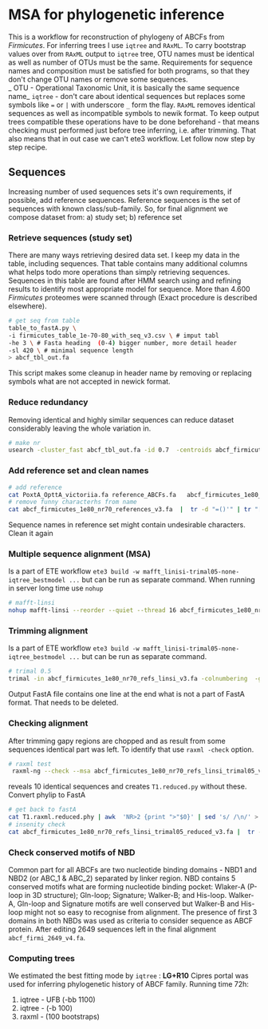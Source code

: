 # MSA for phylogenetic inference
This is a workflow for reconstruction of phylogeny of ABCFs from _Firmicutes_.  For inferring trees I use `iqtree` and `RAxML`. To carry  bootstrap values over from  `RAxML` output to `iqtree` tree, OTU names must be identical as well as number of OTUs must be the same.  Requirements for sequence names and composition must be satisfied for both programs, so that they don't change OTU names or remove some sequences.  
_ OTU  - Operational Taxonomic Unit, it is basically the same sequence name_
`iqtree` - don't care about identical sequences but replaces some symbols  like `=` or `|` with underscore `_` form the flay. `RAxML` removes identical sequences as well as incompatible symbols to newik format. To keep output trees compatible these operations have to be done beforehand - that means checking must performed just before tree inferring, i.e. after trimming. That also means that in out case we can't ete3 workflow. Let  follow now step by step recipe.  

## Sequences
Increasing number of used sequences sets it's own requirements, if possible, add reference sequences. Reference sequences is the set of sequences with known class/sub-family. So, for final alignment we compose dataset from: a) study set; b) reference set
### Retrieve sequences (study set)
There are many ways retrieving desired data set. I keep my data in the table, including sequences. That table contains many additional columns what helps todo more operations than simply retrieving sequences. Sequences in this table   are found after HMM search using and refining results to identify most appropriate model for sequence. More than 4.600 _Firmicutes_ proteomes were scanned through (Exact procedure is described elsewhere). 

```bash
# get seq from table
table_to_fastA.py \
-i firmicutes_table_1e-70-80_with_seq_v3.csv \ # imput tabl 
-he 3 \ # Fasta heading  (0-4) bigger number, more detail header
-sl 420 \ # minimal sequence length 
> abcf_tbl_out.fa 
```
This script makes some cleanup in header name by removing or replacing symbols what are not accepted in newick format.

### Reduce redundancy
Removing identical and highly similar sequences can reduce dataset considerably leaving the whole variation in.
```bash
# make nr
usearch -cluster_fast abcf_tbl_out.fa -id 0.7  -centroids abcf_firmicutes_1e80_nr70_v3.fa
```

### Add reference set and clean names

```bash
# add reference
cat PoxtA_OpttA_victoriia.fa reference_ABCFs.fa   abcf_firmicutes_1e80_nr70_v3.fa > abcf_firmicutes_1e80_nr70_references_v3.fa
# remove funny characterhs from name
cat abcf_firmicutes_1e80_nr70_references_v3.fa  |  tr -d "=()'" | tr "[]:;,|.", "_"  > output.fa 
```
Sequence names in reference set might contain undesirable characters. Clean it again

### Multiple sequence alignment (MSA)
Is a part of ETE workflow 
`ete3 build -w mafft_linisi-trimal05-none-iqtree_bestmodel ...` 
but can be run as separate command. When running in server long time use `nohup`
```bash
# mafft-linsi
nohup mafft-linsi --reorder --quiet --thread 16 abcf_firmicutes_1e80_nr70_references_v3.fa  > abcf_firmicutes_1e80_nr70_refs_linsi_v3.fa  &
```

### Trimming alignment
Is a part of ETE workflow 
`ete3 build -w mafft_linisi-trimal05-none-iqtree_bestmodel ...` 
but can be run as separate command. 

```bash
# trimal 0.5
trimal -in abcf_firmicutes_1e80_nr70_refs_linsi_v3.fa -colnumbering  -gt 0.5 -fasta > abcf_firmicutes_1e80_nr70_refs_linsi_trimal05_v3.fa 
```
Output FastA file contains one line at the end what is not a part of FastA format. That needs to be deleted.

### Checking alignment
After trimming gapy regions are chopped and as result from some sequences identical part was left. To identify that use `raxml -check` option.
```bash
# raxml test
 raxml-ng --check --msa abcf_firmicutes_1e80_nr70_refs_linsi_trimal05_v3.fa --model LG+R10 --prefix T1
```
reveals 10 identical sequences and creates `T1.reduced.py` without these. Convert phylip to FastA
```bash
# get back to fastA
cat T1.raxml.reduced.phy | awk  'NR>2 {print ">"$0}' | sed 's/ /\n/' > abcf_firmicutes_1e80_nr70_refs_linsi_trimal05_reduced_v3.fa
# insenity check 
cat abcf_firmicutes_1e80_nr70_refs_linsi_trimal05_reduced_v3.fa |  tr -d "=()'" | tr "[]:;,|.", "_"  > output.fa  
```

### Check conserved  motifs of NBD
Common part for all ABCFs are two nucleotide binding domains - NBD1 and NBD2 (or ABC\_1 & ABC\_2) separated by linker region. NBD contains 5 conserved motifs what are forming nucleotide binding pocket: Wlaker-A (P-loop in 3D structure); Gln-loop; Signature; Walker-B; and His-loop. Walker-A, Gln-loop and Signature motifs are well conserved but Walker-B and His-loop might not so easy to recognise from alignment. The presence of first 3 domains in both NBDs was used as criteria to consider sequence as ABCF protein. After editing 2649 sequences left in the final alignment `abcf_firmi_2649_v4.fa`.

### Computing trees
We estimated the best fitting mode by   `iqtree` : __LG+R10__ 
Cipres portal was used for inferring phylogenetic history of ABCF family. Running time 72h:
1. iqtree - UFB (-bb 1100) 
2. iqtree - (-b 100)
3. raxml - (100 bootstraps)

	 
